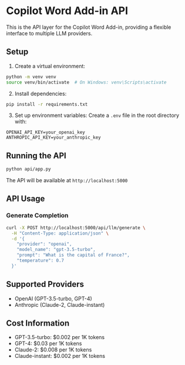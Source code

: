 # Copilot Word Add-in API

This is the API layer for the Copilot Word Add-in, providing a flexible interface to multiple LLM providers.

## Setup

1. Create a virtual environment:
```bash
python -m venv venv
source venv/bin/activate  # On Windows: venv\Scripts\activate
```

2. Install dependencies:
```bash
pip install -r requirements.txt
```

3. Set up environment variables:
Create a `.env` file in the root directory with:
```
OPENAI_API_KEY=your_openai_key
ANTHROPIC_API_KEY=your_anthropic_key
```

## Running the API

```bash
python api/app.py
```

The API will be available at `http://localhost:5000`

## API Usage

### Generate Completion

```bash
curl -X POST http://localhost:5000/api/llm/generate \
  -H "Content-Type: application/json" \
  -d '{
    "provider": "openai",
    "model_name": "gpt-3.5-turbo",
    "prompt": "What is the capital of France?",
    "temperature": 0.7
  }'
```

## Supported Providers

- OpenAI (GPT-3.5-turbo, GPT-4)
- Anthropic (Claude-2, Claude-instant)

## Cost Information

- GPT-3.5-turbo: $0.002 per 1K tokens
- GPT-4: $0.03 per 1K tokens
- Claude-2: $0.008 per 1K tokens
- Claude-instant: $0.002 per 1K tokens 